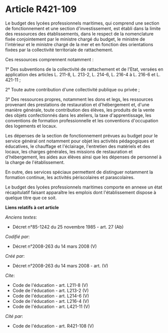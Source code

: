 # Article R421-109

Le budget des lycées professionnels maritimes, qui comprend une section de fonctionnement et une section d'investissement,
est établi dans la limite des ressources des établissements, dans le respect de la nomenclature fixée conjointement par le
ministre chargé du budget, le ministre de l'intérieur et le ministre chargé de la mer et en fonction des orientations fixées
par la collectivité territoriale de rattachement. 

Ces ressources comprennent notamment : 

1° Des subventions de la collectivité de rattachement et de l'Etat, versées en application des articles L. 211-8, L. 213-2, 
L. 214-6, L. 216-4 à L. 216-6 et L. 421-11 ; 

2° Toute autre contribution d'une collectivité publique ou privée ; 

3° Des ressources propres, notamment les dons et legs, les ressources provenant des prestations de restauration et
d'hébergement et, d'une manière générale, toute contribution des élèves, les produits de la vente des objets confectionnés
dans les ateliers, la taxe d'apprentissage, les conventions de formation professionnelle et les conventions d'occupation des
logements et locaux. 

Les dépenses de la section de fonctionnement prévues au budget pour le service général ont notamment pour objet les activités
pédagogiques et éducatives, le chauffage et l'éclairage, l'entretien des matériels et des locaux, les charges générales, les
missions de restauration et d'hébergement, les aides aux élèves ainsi que les dépenses de personnel à la charge de
l'établissement. 

En outre, des services spéciaux permettent de distinguer notamment la formation continue, les activités périscolaires et
parascolaires. 

Le budget des lycées professionnels maritimes comporte en annexe un état récapitulatif faisant apparaître les emplois dont
l'établissement dispose à quelque titre que ce soit.

**Liens relatifs à cet article**

_Anciens textes_:

  - Décret n°85-1242 du 25 novembre 1985 - art. 27 (Ab)

_Codifié par_:

  - Décret n°2008-263 du 14 mars 2008 (V)

_Créé par_:

  - Décret n°2008-263 du 14 mars 2008 - art. (V)

_Cite_:

  - Code de l'éducation - art. L211-8 (V)
  - Code de l'éducation - art. L213-2 (V)
  - Code de l'éducation - art. L214-6 (V)
  - Code de l'éducation - art. L216-4 (V)
  - Code de l'éducation - art. L421-11 (V)

_Cité par_:

  - Code de l'éducation - art. R421-108 (V)
